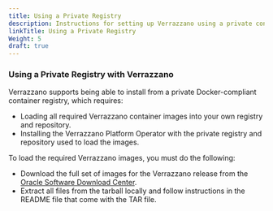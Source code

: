 ```yaml
---
title: Using a Private Registry
description: Instructions for setting up Verrazzano using a private container registry
linkTitle: Using a Private Registry
Weight: 5
draft: true
---
```


### Using a Private Registry with Verrazzano

Verrazzano supports being able to install from a private Docker-compliant container registry, which requires:

* Loading all required Verrazzano container images into your own registry and repository.
* Installing the Verrazzano Platform Operator with the private registry and repository used to load the images.

To load the required Verrazzano images, you must do the following:

* Download the full set of images for the Verrazzano release from the [Oracle Software Download Center](https://www.oracle.com/downloads/).
* Extract all files from the tarball locally and follow instructions in the README file that come with the TAR file.


  
